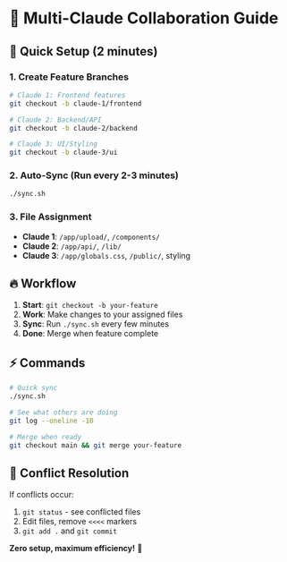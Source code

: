# 🤝 Multi-Claude Collaboration Guide

## 🚀 Quick Setup (2 minutes)

### 1. Create Feature Branches
```bash
# Claude 1: Frontend features
git checkout -b claude-1/frontend

# Claude 2: Backend/API
git checkout -b claude-2/backend

# Claude 3: UI/Styling
git checkout -b claude-3/ui
```

### 2. Auto-Sync (Run every 2-3 minutes)
```bash
./sync.sh
```

### 3. File Assignment
- **Claude 1**: `/app/upload/`, `/components/`
- **Claude 2**: `/app/api/`, `/lib/`
- **Claude 3**: `/app/globals.css`, `/public/`, styling

## 🔥 Workflow

1. **Start**: `git checkout -b your-feature`
2. **Work**: Make changes to your assigned files
3. **Sync**: Run `./sync.sh` every few minutes
4. **Done**: Merge when feature complete

## ⚡ Commands
```bash
# Quick sync
./sync.sh

# See what others are doing
git log --oneline -10

# Merge when ready
git checkout main && git merge your-feature
```

## 🚨 Conflict Resolution
If conflicts occur:
1. `git status` - see conflicted files
2. Edit files, remove `<<<<` markers
3. `git add .` and `git commit`

**Zero setup, maximum efficiency!** 🎯